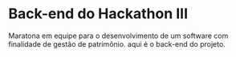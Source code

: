 # Back-end do Hackathon III
 Maratona em equipe para o desenvolvimento de um software com finalidade de gestão de patrimônio.
 aqui é o back-end do projeto.
